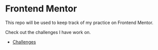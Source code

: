 # Frontend Mentor

This repo will be used to keep track of my practice on Frontend Mentor.

Check out the challenges I have work on.

- [Challenges](https://github.com/Coding-Edwar/frontendmentor/tree/main/challenges)
